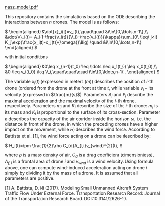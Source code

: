 [nasz_model.pdf](https://github.com/user-attachments/files/17718588/nasz_model.pdf)

This repository contains the simulations based on the ODE describing the interactions between $n$ drones. The model is as follows:

$`
	\begin{aligned}
	&\dot{x}_i(t)=v_i(t),\quad\quad &i\in\{0,\ldots,n-1\},\\
 	&\dot{v}_i(t)= A_i(1-\frac{v_i(t)}{V_i}-\frac{v_i(t)}{\kappa}\sum_{0\ \leq\ j<i} K_j\exp{\frac{x_i(t)-x_j(t)}{\omega}}\Big) \quad &i\in\{0,\ldots,n-1\}
	\end{aligned}
`$
 
with initial conditions
 
$`
	\begin{aligned}
	&0\leq x_{n-1}(t_0) \leq \ldots \leq x_1(t_0) \leq x_0(t_0),\\
	&0 \leq v_i(t_0) \leq V_i,\quad\quad\quad i\in\{0,\ldots,n-1\}.
	\end{aligned}
`$

The variable $x_i(t)$ (expressed in meters ($m$)) describes the position of $i$-th drone (ordered from the drone at the front at time $t$, while variable $v_i$ – its velocity (expressed in $\frac{m}{s}$). Parameters $A_i$ and $V_i$ describe the maximal acceleration and the maximal velocity of the $i$-th drone, respectively. Parameters $m_i$ and $K_i$ describe the size of the $i$-th drone: $m_i$ is its mass and $K_i$ is proportional to the surface of its cross-section. Parameter $\kappa$ describes the capacity of the air corridor inside the horizon $\omega$, i.e. the distance in front of the drone, in which the preceding drones have a higher impact on the movement, while $H_i$ describes the wind force.
According to Battista et al. [1], the wind force acting on a drone can be described by:

$`
H_i(t)=\pm \frac{1}{2}\rho C_{d}A_{f,i}v_{wind}^{2}(t),
`$

where $\rho$ is a mass density of air, $C_{d}$ is a drag coefficient (dimensionless), $A_{f,i}$ is a frontal area of drone $i$ and $v_{wind}$ is a wind velocity.
Using formula above, one can compute wind-induced acceleration acting on drone $i$ simply by dividing it by the mass of a drone. 
It is assumed that all parameters are positive.


[1] A. Battista, D. Ni (2017). Modeling Small Unmanned Aircraft System Traffic Flow Under External Force. Transportation Research Record: Journal of the Transportation Research Board. DOI:10.3141/2626-10.

